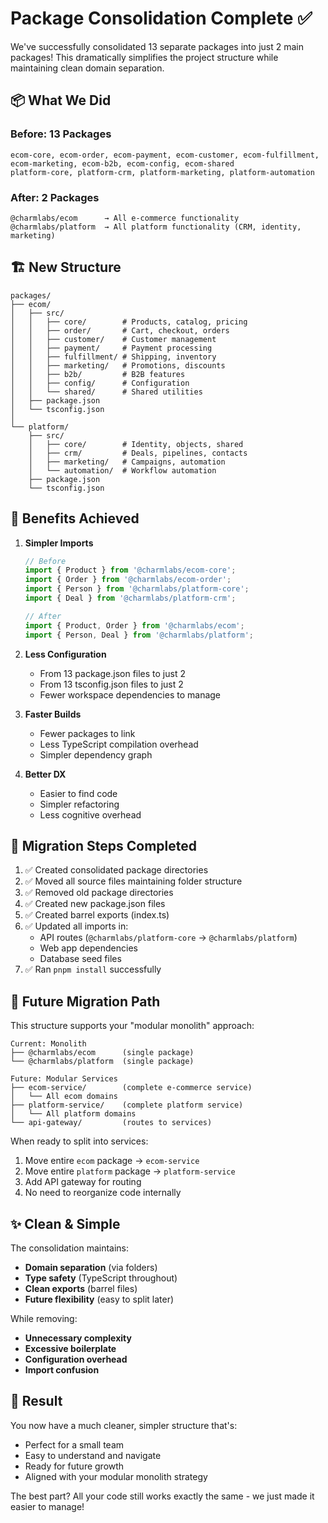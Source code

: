 # Package Consolidation Complete ✅

We've successfully consolidated 13 separate packages into just 2 main packages! This dramatically simplifies the project structure while maintaining clean domain separation.

## 📦 What We Did

### Before: 13 Packages
```
ecom-core, ecom-order, ecom-payment, ecom-customer, ecom-fulfillment, 
ecom-marketing, ecom-b2b, ecom-config, ecom-shared
platform-core, platform-crm, platform-marketing, platform-automation
```

### After: 2 Packages  
```
@charmlabs/ecom      → All e-commerce functionality
@charmlabs/platform  → All platform functionality (CRM, identity, marketing)
```

## 🏗️ New Structure

```
packages/
├── ecom/
│   ├── src/
│   │   ├── core/        # Products, catalog, pricing
│   │   ├── order/       # Cart, checkout, orders
│   │   ├── customer/    # Customer management
│   │   ├── payment/     # Payment processing
│   │   ├── fulfillment/ # Shipping, inventory
│   │   ├── marketing/   # Promotions, discounts
│   │   ├── b2b/         # B2B features
│   │   ├── config/      # Configuration
│   │   └── shared/      # Shared utilities
│   ├── package.json
│   └── tsconfig.json
│
└── platform/
    ├── src/
    │   ├── core/        # Identity, objects, shared
    │   ├── crm/         # Deals, pipelines, contacts
    │   ├── marketing/   # Campaigns, automation
    │   └── automation/  # Workflow automation
    ├── package.json
    └── tsconfig.json
```

## 🎯 Benefits Achieved

1. **Simpler Imports**
   ```typescript
   // Before
   import { Product } from '@charmlabs/ecom-core';
   import { Order } from '@charmlabs/ecom-order';
   import { Person } from '@charmlabs/platform-core';
   import { Deal } from '@charmlabs/platform-crm';

   // After
   import { Product, Order } from '@charmlabs/ecom';
   import { Person, Deal } from '@charmlabs/platform';
   ```

2. **Less Configuration**
   - From 13 package.json files to just 2
   - From 13 tsconfig.json files to just 2
   - Fewer workspace dependencies to manage

3. **Faster Builds**
   - Fewer packages to link
   - Less TypeScript compilation overhead
   - Simpler dependency graph

4. **Better DX**
   - Easier to find code
   - Simpler refactoring
   - Less cognitive overhead

## 📝 Migration Steps Completed

1. ✅ Created consolidated package directories
2. ✅ Moved all source files maintaining folder structure
3. ✅ Removed old package directories
4. ✅ Created new package.json files
5. ✅ Created barrel exports (index.ts)
6. ✅ Updated all imports in:
   - API routes (`@charmlabs/platform-core` → `@charmlabs/platform`)
   - Web app dependencies
   - Database seed files
7. ✅ Ran `pnpm install` successfully

## 🚀 Future Migration Path

This structure supports your "modular monolith" approach:

```
Current: Monolith
├── @charmlabs/ecom      (single package)
└── @charmlabs/platform  (single package)

Future: Modular Services
├── ecom-service/        (complete e-commerce service)
│   └── All ecom domains
├── platform-service/    (complete platform service)
│   └── All platform domains
└── api-gateway/         (routes to services)
```

When ready to split into services:
1. Move entire `ecom` package → `ecom-service`
2. Move entire `platform` package → `platform-service`
3. Add API gateway for routing
4. No need to reorganize code internally

## ✨ Clean & Simple

The consolidation maintains:
- **Domain separation** (via folders)
- **Type safety** (TypeScript throughout)
- **Clean exports** (barrel files)
- **Future flexibility** (easy to split later)

While removing:
- **Unnecessary complexity**
- **Excessive boilerplate**
- **Configuration overhead**
- **Import confusion**

## 🎉 Result

You now have a much cleaner, simpler structure that's:
- Perfect for a small team
- Easy to understand and navigate
- Ready for future growth
- Aligned with your modular monolith strategy

The best part? All your code still works exactly the same - we just made it easier to manage!
